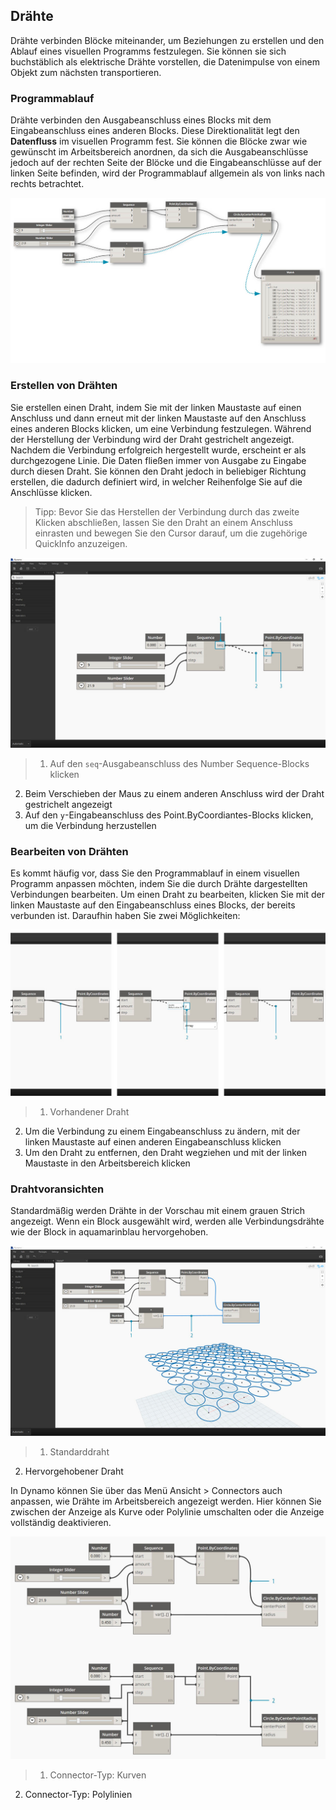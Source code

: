 

## Drähte

Drähte verbinden Blöcke miteinander, um Beziehungen zu erstellen und den Ablauf eines visuellen Programms festzulegen. Sie können sie sich buchstäblich als elektrische Drähte vorstellen, die Datenimpulse von einem Objekt zum nächsten transportieren.

### Programmablauf

Drähte verbinden den Ausgabeanschluss eines Blocks mit dem Eingabeanschluss eines anderen Blocks. Diese Direktionalität legt den **Datenfluss** im visuellen Programm fest. Sie können die Blöcke zwar wie gewünscht im Arbeitsbereich anordnen, da sich die Ausgabeanschlüsse jedoch auf der rechten Seite der Blöcke und die Eingabeanschlüsse auf der linken Seite befinden, wird der Programmablauf allgemein als von links nach rechts betrachtet.

![Programmablauf](images/3-2/00-ProgramFlow.jpg)

### Erstellen von Drähten

Sie erstellen einen Draht, indem Sie mit der linken Maustaste auf einen Anschluss und dann erneut mit der linken Maustaste auf den Anschluss eines anderen Blocks klicken, um eine Verbindung festzulegen. Während der Herstellung der Verbindung wird der Draht gestrichelt angezeigt. Nachdem die Verbindung erfolgreich hergestellt wurde, erscheint er als durchgezogene Linie. Die Daten fließen immer von Ausgabe zu Eingabe durch diesen Draht. Sie können den Draht jedoch in beliebiger Richtung erstellen, die dadurch definiert wird, in welcher Reihenfolge Sie auf die Anschlüsse klicken.

> Tipp: Bevor Sie das Herstellen der Verbindung durch das zweite Klicken abschließen, lassen Sie den Draht an einem Anschluss einrasten und bewegen Sie den Cursor darauf, um die zugehörige QuickInfo anzuzeigen.

![Erstellen von Drähten](images/3-2/01-CreatingWires.jpg)

> 1. Auf den ```seq```-Ausgabeanschluss des Number Sequence-Blocks klicken
2. Beim Verschieben der Maus zu einem anderen Anschluss wird der Draht gestrichelt angezeigt
3. Auf den ```y```-Eingabeanschluss des Point.ByCoordiantes-Blocks klicken, um die Verbindung herzustellen

### Bearbeiten von Drähten

Es kommt häufig vor, dass Sie den Programmablauf in einem visuellen Programm anpassen möchten, indem Sie die durch Drähte dargestellten Verbindungen bearbeiten. Um einen Draht zu bearbeiten, klicken Sie mit der linken Maustaste auf den Eingabeanschluss eines Blocks, der bereits verbunden ist. Daraufhin haben Sie zwei Möglichkeiten:

![Bearbeiten von Drähten](images/3-2/02-EditingWires.jpg)

> 1. Vorhandener Draht
2. Um die Verbindung zu einem Eingabeanschluss zu ändern, mit der linken Maustaste auf einen anderen Eingabeanschluss klicken
3. Um den Draht zu entfernen, den Draht wegziehen und mit der linken Maustaste in den Arbeitsbereich klicken

### Drahtvoransichten

Standardmäßig werden Drähte in der Vorschau mit einem grauen Strich angezeigt. Wenn ein Block ausgewählt wird, werden alle Verbindungsdrähte wie der Block in aquamarinblau hervorgehoben.

![Drahtvorschau](images/3-2/03-WirePreview.jpg)

> 1. Standarddraht
2. Hervorgehobener Draht

In Dynamo können Sie über das Menü Ansicht > Connectors auch anpassen, wie Drähte im Arbeitsbereich angezeigt werden. Hier können Sie zwischen der Anzeige als Kurve oder Polylinie umschalten oder die Anzeige vollständig deaktivieren.

![Draht-Connectors](images/3-2/04-WireConnectors.jpg)

> 1. Connector-Typ: Kurven
2. Connector-Typ: Polylinien

